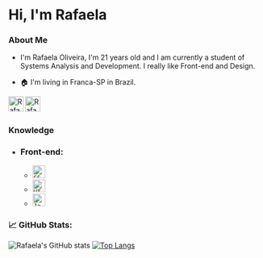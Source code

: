 Hi, I'm Rafaela 
==================

### About Me

- I'm Rafaela Oliveira, I'm 21 years old and I am currently a student of Systems Analysis and Development. I really like Front-end and Design.

- 🏠 I'm living in Franca-SP in Brazil. 

<a href="https://www.facebook.com/rafaela.oliveira.9235/">
  <img align="left" alt="Rafaela Oliveira | Facebook" width="30px" height = "30px" src="https://i1.wp.com/www.telesintese.com.br/wp-content/uploads/2016/09/facebook-flat-vector-logo-400x400.png?fit=400%2C400&ssl=1" />
</a>
<a href="https://www.instagram.com/Rafachu1/">
  <img align="left" alt="Rafaela Oliveira | Instagram" width="30px" height = "30px" src="https://www.itabirito.mg.leg.br/imagens/insta.png/image" />
</a>
<br><br>

### Knowledge

- ### <b> Front-end: </b>

  - <code><img height="25" src="https://img.shields.io/badge/CSS3-264de4?style=flat&logo=css3&logoColor=white" alt="CSS3"/></code>
  - <code><img height="25" src="https://img.shields.io/badge/HTML5-dd4b25?style=flat&logo=html5&logoColor=white" alt="HTML5"/></code>
  - <code><img height="25" src="https://img.shields.io/badge/JavaScript-F7DF1E?style=flat&logo=javascript&logoColor=black" alt="JavaScript"/></code>
  
### 📈 GitHub Stats:

![Rafaela's GitHub stats](https://github-readme-stats.vercel.app/api?username=RafaelaOliveira21&show_icons=true&theme=radical&hide_border=true&include_all_commits=true)
[![Top Langs](https://github-readme-stats.vercel.app/api/top-langs/?username=RafaelaOliveira21&layout=compact&theme=radical&hide_border=true)](https://github.com/anuraghazra/github-readme-stats)
